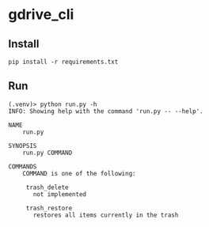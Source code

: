 # gdrive_cli

## Install 
`pip install -r requirements.txt`

## Run
```
(.venv)> python run.py -h
INFO: Showing help with the command 'run.py -- --help'.

NAME
    run.py

SYNOPSIS
    run.py COMMAND

COMMANDS
    COMMAND is one of the following:

     trash_delete
       not implemented

     trash_restore
       restores all items currently in the trash
```
